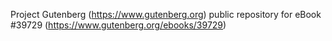 Project Gutenberg (https://www.gutenberg.org) public repository for eBook #39729 (https://www.gutenberg.org/ebooks/39729)
